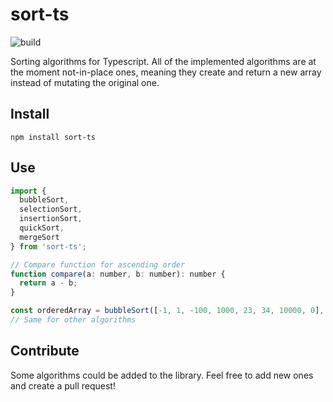 # sort-ts
![build](https://github.com/notsag-dev/sort-ts/workflows/build/badge.svg)

Sorting algorithms for Typescript. All of the implemented algorithms are at the moment not-in-place ones, meaning they create and return a new array instead of mutating the original one.

## Install
```
npm install sort-ts
```

## Use
```javascript
import {
  bubbleSort,
  selectionSort,
  insertionSort,
  quickSort,
  mergeSort
} from 'sort-ts';

// Compare function for ascending order
function compare(a: number, b: number): number {
  return a - b;
}

const orderedArray = bubbleSort([-1, 1, -100, 1000, 23, 34, 10000, 0], compare);
// Same for other algorithms
```

## Contribute
Some algorithms could be added to the library. Feel free to add new ones and create a pull request!

